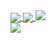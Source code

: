 <a href="https://arget.cc">
  <img align="center" src="https://github-readme-stats.vercel.app/api?username=arget13&line_height=40&hide=contribs,prs&show_icons=true&count_private=true&theme=radical" />
  <img align="center" src="https://github-readme-stats.vercel.app/api/top-langs/?username=arget13&langs_count=3&theme=radical" />
  <img src="https://github-readme-streak-stats.herokuapp.com?user=arget13&theme=radical&mode=weekly" />
</a>
<br/>
<a href="https://twitter.com/intent/follow?screen_name=arget1313">
  <img src="https://img.shields.io/twitter/follow/arget1313?style=for-the-badge&logo=twitter&&labelColor=231333&color=382A47" />
</a>
